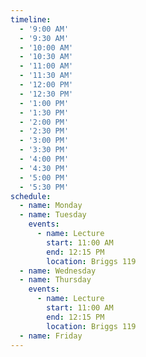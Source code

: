 ```yaml
---
timeline:
  - '9:00 AM'
  - '9:30 AM'
  - '10:00 AM'
  - '10:30 AM'
  - '11:00 AM'
  - '11:30 AM'
  - '12:00 PM'
  - '12:30 PM'
  - '1:00 PM'
  - '1:30 PM'
  - '2:00 PM'
  - '2:30 PM'
  - '3:00 PM'
  - '3:30 PM'
  - '4:00 PM'
  - '4:30 PM'
  - '5:00 PM'
  - '5:30 PM'
schedule:
  - name: Monday
  - name: Tuesday
    events:
      - name: Lecture
        start: 11:00 AM
        end: 12:15 PM
        location: Briggs 119
  - name: Wednesday
  - name: Thursday
    events:
      - name: Lecture
        start: 11:00 AM
        end: 12:15 PM
        location: Briggs 119
  - name: Friday
---
```

